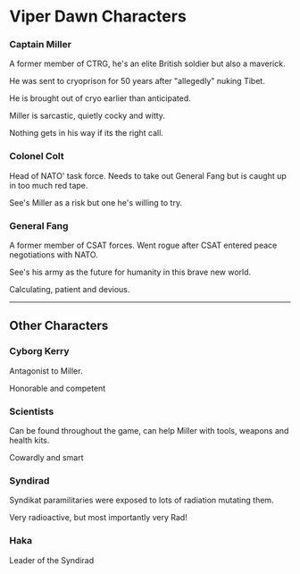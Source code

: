 Viper Dawn Characters
===

### Captain Miller

A former member of CTRG, he's an elite British soldier but also a maverick.

He was sent to cryoprison for 50 years after "allegedly" nuking Tibet.

He is brought out of cryo earlier than anticipated.

Miller is sarcastic, quietly cocky and witty. 

Nothing gets in his way if its the right call.

### Colonel Colt

Head of NATO' task force. Needs to take out General Fang but is caught up in too much red tape.

See's Miller as a risk but one he's willing to try.

### General Fang

A former member of CSAT forces. Went rogue after CSAT entered peace negotiations with NATO.

See's his army as the future for humanity in this brave new world.

Calculating, patient and devious.


---

## Other Characters

### Cyborg Kerry

Antagonist to Miller. 

Honorable and competent

### Scientists

Can be found throughout the game, can help Miller with tools, weapons and health kits.

Cowardly and smart

### Syndirad

Syndikat paramilitaries were exposed to lots of radiation mutating them.

Very radioactive, but most importantly very Rad!

### Haka

Leader of the Syndirad